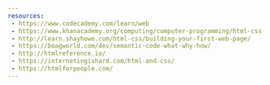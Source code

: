 ```yaml
---
resources:
 - https://www.codecademy.com/learn/web
 - https://www.khanacademy.org/computing/computer-programming/html-css
 - http://learn.shayhowe.com/html-css/building-your-first-web-page/
 - https://boagworld.com/dev/semantic-code-what-why-how/
 - http://htmlreference.io/
 - https://internetingishard.com/html-and-css/
 - https://htmlforpeople.com/
---
```

